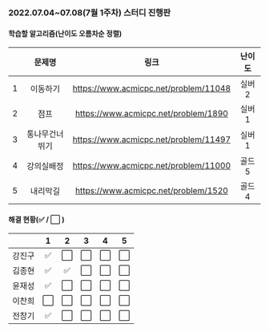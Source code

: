 ### 2022.07.04~07.08(7월 1주차) 스터디 진행판

#### 학습할 알고리즘(난이도 오름차순 정렬)

|      |     문제명     |                 링크                  | 난이도 |
| :--: | :------------: | :-----------------------------------: | :----: |
|  1   |    이동하기    | https://www.acmicpc.net/problem/11048 | 실버2  |
|  2   |      점프      | https://www.acmicpc.net/problem/1890  | 실버1  |
|  3   | 통나무건너뛰기 | https://www.acmicpc.net/problem/11497 | 실버1  |
|  4   |   강의실배정   | https://www.acmicpc.net/problem/11000 | 골드5  |
|  5   |    내리막길    | https://www.acmicpc.net/problem/1520  | 골드4  |

#### 해결 현황(:white_check_mark: / :white_large_square:  )

|        |          1           |          2           |          3           |          4           |          5           |
| :----: | :------------------: | :------------------: | :------------------: | :------------------: | :------------------: |
| 강진구 | :white_check_mark: | :white_large_square: | :white_large_square: | :white_large_square: | :white_large_square: |
| 김종현 | :white_check_mark: | :white_check_mark: | :white_large_square: | :white_large_square: | :white_large_square: |
|  윤재성  |  :white_check_mark:  | :white_large_square: | :white_large_square: | :white_large_square: | :white_large_square: |
| 이찬희 | :white_large_square: | :white_large_square: | :white_large_square: | :white_large_square: | :white_large_square: |
| 전창기 | :white_check_mark: | :white_large_square: | :white_large_square: | :white_large_square: | :white_large_square: |
